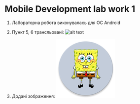 # Mobile Development lab work 1

1. Лабораторна робота виконувалась для ОС Android

1. Пункт 5, 6 трансльовані:
  ![alt text](https://github.com/andriyPro100/image/blob/main/5.PNG?raw=true)
3. Додані зображення:
  ![alt text](https://github.com/andriyPro100/MD_l1/blob/master/app/src/main/res/mipmap-xxxhdpi/ic_launcher_round.png?raw=true)
